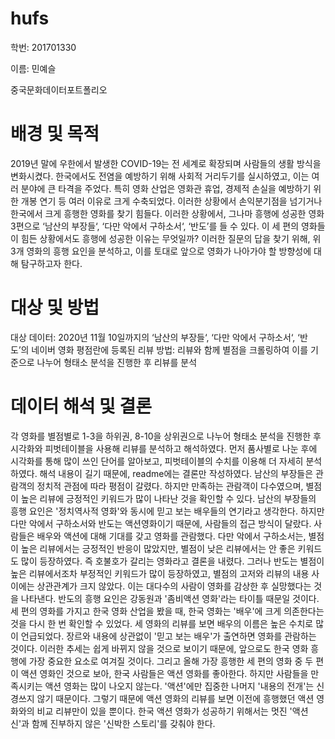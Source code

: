 # hufs

학번: 201701330

이름: 민예슬

중국문화데이터포트폴리오

# 배경 및 목적

2019년 말에 우한에서 발생한 COVID-19는 전 세계로 확장되며 사람들의 생활 방식을 변화시켰다. 한국에서도 전염을 예방하기 위해 사회적 거리두기를 실시하였고, 이는 여러 분야에 큰 타격을 주었다. 특히 영화 산업은 영화관 휴업, 경제적 손실을 예방하기 위한 개봉 연기 등 여러 이유로 크게 수축되었다. 이러한 상황에서 손익분기점을 넘기거나 한국에서 크게 흥행한 영화를 찾기 힘들다.
이러한 상황에서, 그나마 흥행에 성공한 영화 3편으로 ‘남산의 부장들‘, ‘다만 악에서 구하소서‘, ‘반도’를 들 수 있다. 이 세 편의 영화들이 힘든 상황에서도 흥행에 성공한 이유는 무엇일까? 이러한 질문의 답을 찾기 위해, 위 3개 영화의 흥행 요인을 분석하고, 이를 토대로 앞으로 영화가 나아가야 할 방향성에 대해 탐구하고자 한다.

# 대상 및 방법

대상 데이터: 2020년 11월 10일까지의 ‘남산의 부장들‘, ‘다만 악에서 구하소서‘, ‘반도’의 네이버 영화 평점란에 등록된 리뷰
방법: 리뷰와 함께 별점을 크롤링하여 이를 기준으로 나누어 형태소 분석을 진행한 후 리뷰를 분석

# 데이터 해석 및 결론
각 영화를 별점별로 1-3을 하위권, 8-10을 상위권으로 나누어 형태소 분석을 진행한 후 시각화와 피벗테이블을 사용해 리뷰를 분석하고 해석하였다. 먼저 품사별로 나눈 후에 시각화를 통해 많이 쓰인 단어를 알아보고, 피벗테이블의 수치를 이용해 더 자세히 분석하였다. 해석 내용이 길기 때문에, readme에는 결론만 작성하였다.
남산의 부장들은 관람객의 정치적 관점에 따라 평점이 갈렸다. 하지만 만족하는 관람객이 다수였으며, 별점이 높은 리뷰에 긍정적인 키워드가 많이 나타난 것을 확인할 수 있다. 남산의 부장들의 흥행 요인은 '정치역사적 영화'와 동시에 믿고 보는 배우들의 연기라고 생각한다.
하지만 다만 악에서 구하소서와 반도는 액션영화이기 때문에, 사람들의 접근 방식이 달랐다. 사람들은 배우와 액션에 대해 기대를 갖고 영화를 관람했다. 다만 악에서 구하소서는, 별점이 높은 리뷰에서는 긍정적인 반응이 많았지만, 별점이 낮은 리뷰에서는 안 좋은 키워드도 많이 등장하였다. 즉 호불호가 갈리는 영화라고 결론을 내렸다. 그러나 반도는 별점이 높은 리뷰에서조차 부정적인 키워드가 많이 등장하였고, 별점의 고저와 리뷰의 내용 사이에는 상관관계가 크지 않았다. 이는 대다수의 사람이 영화를 감상한 후 실망했다는 것을 나타낸다. 반도의 흥행 요인은 강동원과 '좀비액션 영화'라는 타이틀 때문일 것이다.
세 편의 영화를 가지고 한국 영화 산업을 봤을 때, 한국 영화는 '배우'에 크게 의존한다는 것을 다시 한 번 확인할 수 있었다. 세 영화의 리뷰를 보면 배우의 이름은 높은 수치로 많이 언급되었다. 장르와 내용에 상관없이 '믿고 보는 배우'가 출연하면 영화를 관람하는 것이다. 이러한 추세는 쉽게 바뀌지 않을 것으로 보이기 때문에, 앞으로도 한국 영화 흥행에 가장 중요한 요소로 여겨질 것이다.
그리고 올해 가장 흥행한 세 편의 영화 중 두 편이 액션 영화인 것으로 보아, 한국 사람들은 액션 영화를 좋아한다. 하지만 사람들을 만족시키는 액션 영화는 많이 나오지 않는다. '액션'에만 집중한 나머지 '내용의 전개'는 신경쓰지 않기 때문이다. 그렇기 때문에 액션 영화의 리뷰를 보면 이전에 흥행했던 액션 영화와의 비교 리뷰만이 있을 뿐이다. 한국 액션 영화가 성공하기 위해서는 멋진 '액션신'과 함께 진부하지 않은 '신박한 스토리'를 갖춰야 한다.
